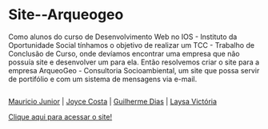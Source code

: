 # Site--Arqueogeo
Como alunos do curso de Desenvolvimento Web no IOS - Instituto da Oportunidade Social tínhamos o objetivo de realizar um TCC - Trabalho de Conclusão de Curso, onde devíamos encontrar uma empresa que não possuía site e desenvolver um para ela.
Então resolvemos criar o site para a empresa ArqueoGeo - Consultoria Socioambiental, um site que possa servir de portifólio e com um sistema de mensagens via e-mail.

<img scr="">

<a href="https://www.linkedin.com/in/mauricio-jr-dev" target="_blank">Mauricio Junior</a> |
<a href="https://www.linkedin.com/in/joyce-costa-baldonado-84269a270" target="_blank">Joyce Costa</a> |
<a href="https://www.linkedin.com/in/guilherme-dias-629200271" target="_blank">Guilherme Dias</a> |
<a href="https://www.linkedin.com/in/laysa-vict%C3%B3ria-rodrigues-a66220271/" target="_blank">Laysa Victória</a>

<a href="https://devmauriciojunior.github.io/Site--Arqueogeo/" target="_blank">Clique aqui para acessar o site!</a>
